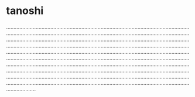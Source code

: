 # tanoshi
............................................................................................................................................................................................................................................................................................................................................................................................................................................................................................................................................................................................................................................................................................................................................................................................................................................................................................................................................................................................................................................................................................................................................................................................................................................................................................................